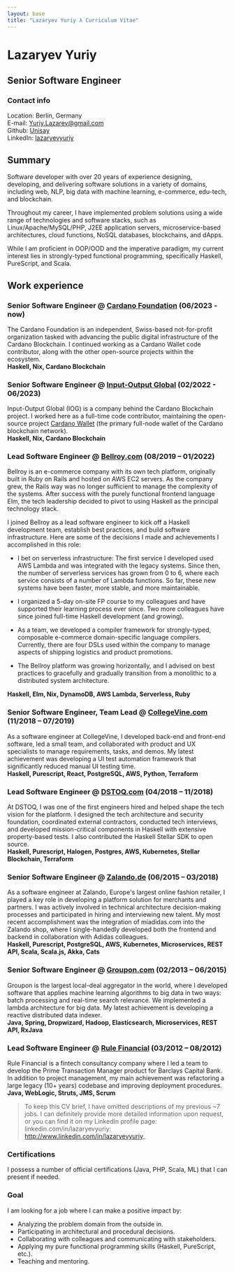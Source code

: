 ```yaml
---
layout: base
title: "Lazaryev Yuriy λ Curriculum Vitae"
---
```


# Lazaryev Yuriy

## Senior Software Engineer

### Contact info

Location: Berlin, Germany  
E-mail: <Yuriy.Lazarev@gmail.com>  
Github: [Unisay](https://github.com/Unisay)  
LinkedIn: [lazaryevyuriy](http://www.linkedin.com/in/lazaryevyuriy)

## Summary

Software developer with over 20 years of experience designing, developing, and
delivering software solutions in a variety of domains, including web, NLP, big
data with machine learning, e-commerce, edu-tech, and blockchain.

Throughout my career, I have implemented problem solutions using a wide range of
technologies and software stacks, such as Linux/Apache/MySQL/PHP, J2EE
application servers, microservice-based architectures, cloud functions, NoSQL
databases, blockchains, and dApps.

While I am proficient in OOP/OOD and the imperative paradigm, my current
interest lies in strongly-typed functional programming, specifically Haskell,
PureScript, and Scala.

## Work experience

### Senior Software Engineer @ [Cardano Foundation](https://cardano-foundation.org/) (06/2023 - now)

The Cardano Foundation is an independent, Swiss-based not-for-profit
organization tasked with advancing the public digital infrastructure of the
Cardano Blockchain. I continued working as a Cardano Wallet code contributor,
along with the other open-source projects within the ecosystem.  
**Haskell, Nix, Cardano Blockchain**

### Senior Software Engineer @ [Input-Output Global](https://iog.io/) (02/2022 - 06/2023)

Input-Output Global (IOG) is a company behind the Cardano Blockchain project. I
worked here as a full-time code contributor, maintaining the open-source project
[Cardano Wallet](https://github.com/cardano-foundation/cardano-wallet) (the
primary full-node wallet of the Cardano blockchain network).  
**Haskell, Nix, Cardano Blockchain**

### Lead Software Engineer @ [Bellroy.com](https://bellroy.com/) (08/2019 – 01/2022)

Bellroy is an e-commerce company with its own tech platform, originally built in
Ruby on Rails and hosted on AWS EC2 servers. As the company grew, the Rails way
was no longer sufficient to manage the complexity of the systems. After success
with the purely functional frontend language Elm, the tech leadership decided to
pivot to using Haskell as the principal technology stack.

I joined Bellroy as a lead software engineer to kick off a Haskell development
team, establish best practices, and build software infrastructure. Here are some
of the decisions I made and achievements I accomplished in this role:

- I bet on serverless infrastructure: The first service I developed used AWS
  Lambda and was integrated with the legacy systems. Since then, the number of
  serverless services has grown from 0 to 6, where each service consists of a
  number of Lambda functions. So far, these new systems have been faster, more
  stable, and more maintainable.

- I organized a 5-day on-site FP course to my colleagues and have supported
  their learning process ever since. Two more colleagues have since joined
  full-time Haskell development (and growing).

- As a team, we developed a compiler framework for strongly-typed, composable
  e-commerce domain-specific language compilers. Currently, there are four DSLs
  used within the company to manage aspects of shipping logistics and product
  promotions.

- The Bellroy platform was growing horizontally, and I advised on best practices
  to gracefully and gradually transition from a monolithic to a distributed
  system architecture.  

**Haskell, Elm, Nix, DynamoDB, AWS Lambda, Serverless, Ruby** ‌

### Senior Software Engineer, Team Lead @ [CollegeVine.com](https://www.collegevine.com/) (11/2018 – 07/2019)

As a software engineer at CollegeVine, I developed back-end and front-end
software, led a small team, and collaborated with product and UX specialists to
manage requirements, tasks, and demos. My latest achievement was developing a UI
test automation framework that significantly reduced manual UI testing time.  
**Haskell, Purescript, React, PostgreSQL, AWS, Python, Terraform** ‌

### Lead Software Engineer @ [DSTOQ.com](https://dstoq.com/) (04/2018 – 11/2018)

At DSTOQ, I was one of the first engineers hired and helped shape the tech
vision for the platform. I designed the tech architecture and security
foundation, coordinated external contractors, conducted tech interviews, and
developed mission-critical components in Haskell with extensive property-based
tests. I also contributed the Haskell Stellar SDK to open source.  
**Haskell, Purescript, Halogen, Postgres, AWS, Kubernetes, Stellar Blockchain, Terraform** ‌

### Senior Software Engineer @ [Zalando.de](https://www.zalando.de/) (06/2015 – 03/2018)

As a software engineer at Zalando, Europe's largest online fashion retailer, I
played a key role in developing a platform solution for merchants and partners.
I was actively involved in technical architecture decision-making processes and
participated in hiring and interviewing new talent. My most recent
accomplishment was the integration of miadidas.com into the Zalando shop, where
I single-handedly developed both the frontend and backend in collaboration with
Adidas colleagues.  
**Haskell, Purescript, PostgreSQL, AWS, Kubernetes, Microservices, REST API, Scala, Scala.js, Akka, Cats**

### Senior Software Engineer @ [Groupon.com](https://www.groupon.com/) (02/2013 – 06/2015)

Groupon is the largest local-deal aggregator in the world, where I developed
software that applies machine learning algorithms to big data in two ways: batch
processing and real-time search relevance. We implemented a lambda architecture
for big data. My latest achievement is developing a reactive distributed data
indexer.  
**Java, Spring, Dropwizard, Hadoop, Elasticsearch, Microservices, REST API, RxJava**

### Lead Software Engineer @ [Rule Financial](http://www.rulefinancial.com/) (03/2012 – 08/2012)

Rule Financial is a fintech consultancy company where I led a team to develop
the Prime Transaction Manager product for Barclays Capital Bank. In addition to
project management, my main achievement was refactoring a large legacy (10+
years) codebase and improving deployment procedures.  
**Java, WebLogic, Struts, JMS, Scrum**


> To keep this CV brief, I have omitted descriptions of my previous ~7 jobs. I
> can definitely provide more detailed information upon request, or you can find
> it on my LinkedIn profile page: linkedin.com/in/lazaryevyuriy:
> http://www.linkedin.com/in/lazaryevyuriy_

### Certifications

I possess a number of official certifications (Java, PHP, Scala, ML) that I can
present if needed.

### Goal

I am looking for a job where I can make a positive impact by:

* Analyzing the problem domain from the outside in.
* Participating in architectural and procedural decisions.
* Collaborating with colleagues and communicating with stakeholders.
* Applying my pure functional programming skills (Haskell, PureScript, etc.).
* Teaching and mentoring.

